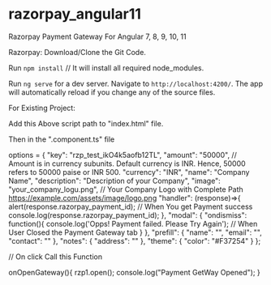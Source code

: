 # razorpay_angular11
Razorpay Payment Gateway For Angular 7, 8, 9, 10, 11


Razorpay:
Download/Clone the Git Code.

Run `npm install` // It will install all required node_modules.

Run `ng serve` for a dev server. Navigate to `http://localhost:4200/`. The app will automatically reload if you change any of the source files.



For Existing Project:

<script src="https://checkout.razorpay.com/v1/checkout.js"></script>
Add this Above script path to "index.html" file.

Then in the ".component.ts" file

options = {
   "key": "rzp_test_ikO4k5aofb12TL",
   "amount": "50000", // Amount is in currency subunits. Default currency is INR. Hence, 50000 refers to 50000 paise or INR 500.
   "currency": "INR",
   "name": "Company Name",
   "description": "Description of your Company",
   "image": "your_company_logu.png",  // Your Company Logo with Complete Path https://example.com/assets/image/logo.png
   "handler": (response)=>{
     alert(response.razorpay_payment_id); // When You get Payment success 
     console.log(response.razorpay_payment_id);
   },
   "modal": {
     "ondismiss": function(){
       console.log('Opps! Payment failed. Please Try Again'); // When User Closed the Payment Gateway tab
     }
     },
   "prefill": {
       "name": "",
       "email": "",
       "contact": ""
   },
   "notes": {
       "address": ""
   },
   "theme": {
       "color": "#F37254"
   }
}; 


// On click Call this Function

onOpenGateway(){
rzp1.open();
console.log("Payment GetWay Opened");
}


